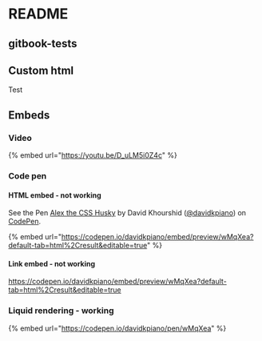 # README

## gitbook-tests

## Custom html

Test

## Embeds

### Video

{% embed url="https://youtu.be/D_uLM5i0Z4c" %}

### Code pen

#### HTML embed - not working

See the Pen [Alex the CSS Husky](https://codepen.io/davidkpiano/pen/wMqXea) by David Khourshid ([@davidkpiano](https://codepen.io/davidkpiano)) on [CodePen](https://codepen.io).


{% embed url="https://codepen.io/davidkpiano/embed/preview/wMqXea?default-tab=html%2Cresult&editable=true" %}

#### Link embed - not working

https://codepen.io/davidkpiano/embed/preview/wMqXea?default-tab=html%2Cresult&editable=true

### Liquid rendering - working
{% embed url="https://codepen.io/davidkpiano/pen/wMqXea" %}
